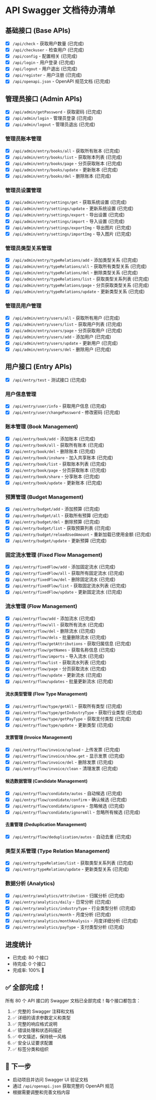 # API Swagger 文档待办清单

## 基础接口 (Base APIs)
- [x] `/api/check` - 获取用户数量 (已完成)
- [x] `/api/checkuser` - 检查用户 (已完成)
- [x] `/api/config` - 配置相关 (已完成)
- [x] `/api/login` - 用户登录 (已完成)
- [x] `/api/logout` - 用户退出 (已完成)
- [x] `/api/register` - 用户注册 (已完成)
- [x] `/api/openapi.json` - OpenAPI 规范文档 (已完成)

## 管理员接口 (Admin APIs)
- [x] `/api/admin/getPassword` - 获取密码 (已完成)
- [x] `/api/admin/login` - 管理员登录 (已完成)
- [x] `/api/admin/logout` - 管理员退出 (已完成)

### 管理员账本管理
- [x] `/api/admin/entry/books/all` - 获取所有账本 (已完成)
- [x] `/api/admin/entry/books/list` - 获取账本列表 (已完成)
- [x] `/api/admin/entry/books/page` - 分页获取账本 (已完成)
- [x] `/api/admin/entry/books/update` - 更新账本 (已完成)
- [x] `/api/admin/entry/books/del` - 删除账本 (已完成)

### 管理员设置管理
- [x] `/api/admin/entry/settings/get` - 获取系统设置 (已完成)
- [x] `/api/admin/entry/settings/update` - 更新系统设置 (已完成)
- [x] `/api/admin/entry/settings/export` - 导出设置 (已完成)
- [x] `/api/admin/entry/settings/import` - 导入设置 (已完成)
- [x] `/api/admin/entry/settings/exportImg` - 导出图片 (已完成)
- [x] `/api/admin/entry/settings/importImg` - 导入图片 (已完成)

### 管理员类型关系管理
- [x] `/api/admin/entry/typeRelations/add` - 添加类型关系 (已完成)
- [x] `/api/admin/entry/typeRelations/all` - 获取所有类型关系 (已完成)
- [x] `/api/admin/entry/typeRelations/del` - 删除类型关系 (已完成)
- [x] `/api/admin/entry/typeRelations/list` - 获取类型关系列表 (已完成)
- [x] `/api/admin/entry/typeRelations/page` - 分页获取类型关系 (已完成)
- [x] `/api/admin/entry/typeRelations/update` - 更新类型关系 (已完成)

### 管理员用户管理
- [x] `/api/admin/entry/users/all` - 获取所有用户 (已完成)
- [x] `/api/admin/entry/users/list` - 获取用户列表 (已完成)
- [x] `/api/admin/entry/users/page` - 分页获取用户 (已完成)
- [x] `/api/admin/entry/users/add` - 添加用户 (已完成)
- [x] `/api/admin/entry/users/update` - 更新用户 (已完成)
- [x] `/api/admin/entry/users/del` - 删除用户 (已完成)

## 用户接口 (Entry APIs)
- [x] `/api/entry/test` - 测试接口 (已完成)

### 用户信息管理
- [x] `/api/entry/user/info` - 获取用户信息 (已完成)
- [x] `/api/entry/user/changePassword` - 修改密码 (已完成)

### 账本管理 (Book Management)
- [x] `/api/entry/book/add` - 添加账本 (已完成)
- [x] `/api/entry/book/all` - 获取所有账本 (已完成)
- [x] `/api/entry/book/del` - 删除账本 (已完成)
- [x] `/api/entry/book/inshare` - 加入共享账本 (已完成)
- [x] `/api/entry/book/list` - 获取账本列表 (已完成)
- [x] `/api/entry/book/page` - 分页获取账本 (已完成)
- [x] `/api/entry/book/share` - 分享账本 (已完成)
- [x] `/api/entry/book/update` - 更新账本 (已完成)

### 预算管理 (Budget Management)
- [x] `/api/entry/budget/add` - 添加预算 (已完成)
- [x] `/api/entry/budget/all` - 获取所有预算 (已完成)
- [x] `/api/entry/budget/del` - 删除预算 (已完成)
- [x] `/api/entry/budget/list` - 获取预算列表 (已完成)
- [x] `/api/entry/budget/reloadUsedAmount` - 重新加载已使用金额 (已完成)
- [x] `/api/entry/budget/update` - 更新预算 (已完成)

### 固定流水管理 (Fixed Flow Management)
- [x] `/api/entry/fixedFlow/add` - 添加固定流水 (已完成)
- [x] `/api/entry/fixedFlow/all` - 获取所有固定流水 (已完成)
- [x] `/api/entry/fixedFlow/del` - 删除固定流水 (已完成)
- [x] `/api/entry/fixedFlow/list` - 获取固定流水列表 (已完成)
- [x] `/api/entry/fixedFlow/update` - 更新固定流水 (已完成)

### 流水管理 (Flow Management)
- [x] `/api/entry/flow/add` - 添加流水 (已完成)
- [x] `/api/entry/flow/all` - 获取所有流水 (已完成)
- [x] `/api/entry/flow/del` - 删除流水 (已完成)
- [x] `/api/entry/flow/dels` - 批量删除流水 (已完成)
- [x] `/api/entry/flow/getAttributions` - 获取归属信息 (已完成)
- [x] `/api/entry/flow/getNames` - 获取名称信息 (已完成)
- [x] `/api/entry/flow/imports` - 导入流水 (已完成)
- [x] `/api/entry/flow/list` - 获取流水列表 (已完成)
- [x] `/api/entry/flow/page` - 分页获取流水 (已完成)
- [x] `/api/entry/flow/update` - 更新流水 (已完成)
- [x] `/api/entry/flow/updates` - 批量更新流水 (已完成)

#### 流水类型管理 (Flow Type Management)
- [x] `/api/entry/flow/type/getAll` - 获取所有类型 (已完成)
- [x] `/api/entry/flow/type/getIndustryType` - 获取行业类型 (已完成)
- [x] `/api/entry/flow/type/getPayType` - 获取支付类型 (已完成)
- [x] `/api/entry/flow/type/update` - 更新类型 (已完成)

#### 发票管理 (Invoice Management)
- [x] `/api/entry/flow/invoice/upload` - 上传发票 (已完成)
- [x] `/api/entry/flow/invoice/show.get` - 显示发票 (已完成)
- [x] `/api/entry/flow/invoice/del` - 删除发票 (已完成)
- [x] `/api/entry/flow/invoice/clean` - 清理发票 (已完成)

#### 候选数据管理 (Candidate Management)
- [x] `/api/entry/flow/condidate/autos` - 自动候选 (已完成)
- [x] `/api/entry/flow/condidate/confirm` - 确认候选 (已完成)
- [x] `/api/entry/flow/condidate/ignore` - 忽略候选 (已完成)
- [x] `/api/entry/flow/condidate/ignoreAll` - 忽略所有候选 (已完成)

#### 去重管理 (Deduplication Management)
- [x] `/api/entry/flow/deduplication/autos` - 自动去重 (已完成)

### 类型关系管理 (Type Relation Management)
- [x] `/api/entry/typeRelation/list` - 获取类型关系列表 (已完成)
- [x] `/api/entry/typeRelation/update` - 更新类型关系 (已完成)

### 数据分析 (Analytics)
- [x] `/api/entry/analytics/attribution` - 归属分析 (已完成)
- [x] `/api/entry/analytics/daily` - 日常分析 (已完成)
- [x] `/api/entry/analytics/industryType` - 行业类型分析 (已完成)
- [x] `/api/entry/analytics/month` - 月度分析 (已完成)
- [x] `/api/entry/analytics/monthAnalysis` - 月度详细分析 (已完成)
- [x] `/api/entry/analytics/payType` - 支付类型分析 (已完成)

## 进度统计
- 已完成: 80 个接口
- 待完成: 0 个接口
- 完成率: 100% 🎉

## ✅ 全部完成！

所有 80 个 API 接口的 Swagger 文档已全部完成！每个接口都包含：

1. ✅ 完整的 Swagger 注释和文档
2. ✅ 详细的请求参数定义和类型
3. ✅ 完整的响应格式说明
4. ✅ 错误处理和状态码描述
5. ✅ 中文描述，保持统一风格
6. ✅ 安全认证要求配置
7. ✅ 标签分类和组织

## 🚀 下一步
- 启动项目并访问 Swagger UI 验证文档
- 通过 `/api/openapi.json` 获取完整的 OpenAPI 规范
- 根据需要调整和完善文档内容